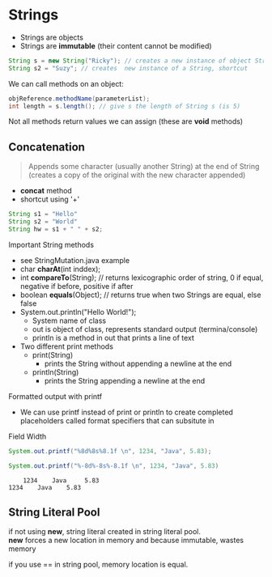# Strings

- Strings are objects
- Strings are **immutable** (their content cannot be modified)

```java
String s = new String("Ricky"); // creates a new instance of object String
String s2 = "Suzy"; // creates  new instance of a String, shortcut
```

We can call methods on an object:
```java
objReference.methodName(parameterList);
int length = s.length(); // give s the length of String s (is 5)
```
Not all methods return values we can assign (these are **void** methods)

## Concatenation
> Appends some character (usually another String) at the end of String (creates a copy of the original with the new character appended)
- **concat** method
- shortcut using '+'
```java 
String s1 = "Hello"
String s2 = "World"
String hw = s1 + " " + s2;
```

Important String methods
- see StringMutation.java example
- char **charAt**(int inddex);
- int **compareTo**(String); // returns lexicographic order of string, 0 if equal, negative if before, positive if after
- boolean **equals**(Object); // returns true when two Strings are equal, else false
- System.out.println("Hello World!");
    - System name of class
    - out is object of class, represents standard output (termina/console)
    - println is a method in out that prints a line of text
- Two different print methods
    - print(String)
        - prints the String without appending a newline at the end
    - println(String)
        - prints the String appending a newline at the end

Formatted output with printf
- We can use printf instead of print or println to create completed placeholders called format specifiers that can subsitute in 

Field Width
```java
System.out.printf("%8d%8s%8.1f \n", 1234, "Java", 5.83);

System.out.printf("%-8d%-8s%-8.1f \n", 1234, "Java", 5.83)
```
```
    1234    Java     5.83
1234    Java    5.83    
```

## String Literal Pool
if not using **new**, string literal created in string literal pool.  
**new** forces a new location in memory and because immutable, wastes memory

if you use == in string pool, memory location is equal. 